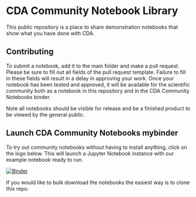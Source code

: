# CDA Community Notebook Library

This public repository is a place to share demonstration notebooks that show what you have done with CDA.

## Contributing

To submit a notebook, add it to the main folder and make a pull request. Please be sure to fill out all fields of the pull request template. 
Failure to fill in these fields will result in a delay in approving your work.
Once your notebook has been tested and approved, it will be available for the scientific community both as a notebook in this repository and in the CDA Community Notebooks binder.

Note all notebooks should be visible for release and be a finished product to be viewed by the general public.

## Launch CDA Community Notebooks mybinder

To try out community notebooks
without having to install anything, click on the logo below. This will
launch a Jupyter Notebook instance with our example notebook ready to run.


[![Binder](https://mybinder.org/badge_logo.svg)](https://mybinder.org/v2/gh/CancerDataAggregator/Community-Notebooks/HEAD?labpath=docs%2FWelcome.ipynb)

If you would like to bulk download the notebooks the easiest way is to clone this repo.
